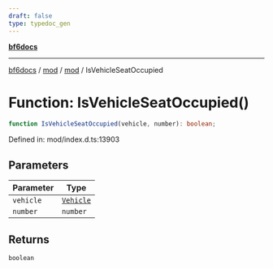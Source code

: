 ```yaml
---
draft: false
type: typedoc_gen
---
```


[**bf6docs**](../../../_index.md)

***

[bf6docs](../../../_index.md) / [mod](../../_index.md) / [mod](../_index.md) / IsVehicleSeatOccupied

# Function: IsVehicleSeatOccupied()

```ts
function IsVehicleSeatOccupied(vehicle, number): boolean;
```

Defined in: mod/index.d.ts:13903

## Parameters

| Parameter | Type |
| ------ | ------ |
| `vehicle` | [`Vehicle`](../Vehicle/_index.md) |
| `number` | `number` |

## Returns

`boolean`
